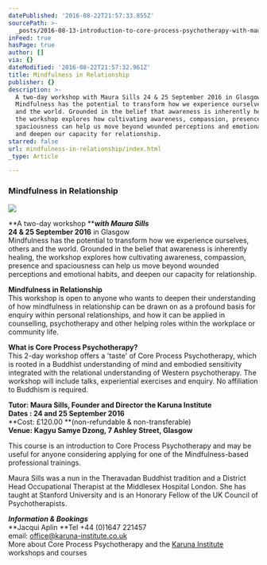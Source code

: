 ```yaml
---
datePublished: '2016-08-22T21:57:33.855Z'
sourcePath: >-
  _posts/2016-08-13-introduction-to-core-process-psychotherapy-with-maura-sills.md
inFeed: true
hasPage: true
author: []
via: {}
dateModified: '2016-08-22T21:57:32.961Z'
title: Mindfulness in Relationship
publisher: {}
description: >-
  A two-day workshop with Maura Sills 24 & 25 September 2016 in Glasgow
  Mindfulness has the potential to transform how we experience ourselves, others
  and the world. Grounded in the belief that awareness is inherently healing,
  the workshop explores how cultivating awareness, compassion, presence and
  spaciousness can help us move beyond wounded perceptions and emotional habits,
  and deepen our capacity for relationship.
starred: false
url: mindfulness-in-relationship/index.html
_type: Article

---
```

### Mindfulness in Relationship
![](https://the-grid-user-content.s3-us-west-2.amazonaws.com/951adb1b-4ea6-4132-8ed5-ec9f6d16b05d.jpg)

**A two-day workshop **_**with Maura Sills**_  
**24 & 25 September 2016** in Glasgow  
Mindfulness has the potential to transform how we experience ourselves, others and the world. Grounded in the belief that awareness is inherently healing, the workshop explores how cultivating awareness, compassion, presence and spaciousness can help us move beyond wounded perceptions and emotional habits, and deepen our capacity for relationship.

**Mindfulness in Relationship**  
This workshop is open to anyone who wants to deepen their understanding of how mindfulness in relationship can be drawn on as a profound basis for enquiry within personal relationships, and how it can be applied in counselling, psychotherapy and other helping roles within the workplace or community life.

**What is Core Process Psychotherapy?**  
This 2-day workshop offers a 'taste' of Core Process Psychotherapy, which is rooted in a Buddhist understanding of mind and embodied sensitivity integrated with the relational understanding of Western psychotherapy. The workshop will include talks, experiential exercises and enquiry. No affiliation to Buddhism is required.

**Tutor: Maura Sills, Founder and Director the Karuna Institute**  
**Dates : 24 and 25 September 2016**  
**Cost: £120.00 **(non-refundable & non-transferable)   
**Venue: Kagyu Samye Dzong, 7 Ashley Street, Glasgow**

This course is an introduction to Core Process Psychotherapy and may be useful for anyone considering applying for one of the Mindfulness-based professional trainings.

Maura Sills was a nun in the Theravadan Buddhist tradition and a District Head Occupational Therapist at the Middlesex Hospital London. She has taught at Stanford University and is an Honorary Fellow of the UK Council of Psychotherapists.

_**Information & Bookings**_  
**Jacqui Aplin **Tel +44 (0)1647 221457   
email: [office@karuna-institute.co.uk][0]  
More about Core Process Psychotherapy and the [Karuna Institute][1] workshops and courses

[0]: mailto:office@karuna-institute.co.uk
[1]: http://www.karuna-institute.co.uk/ "Karuna Institute"